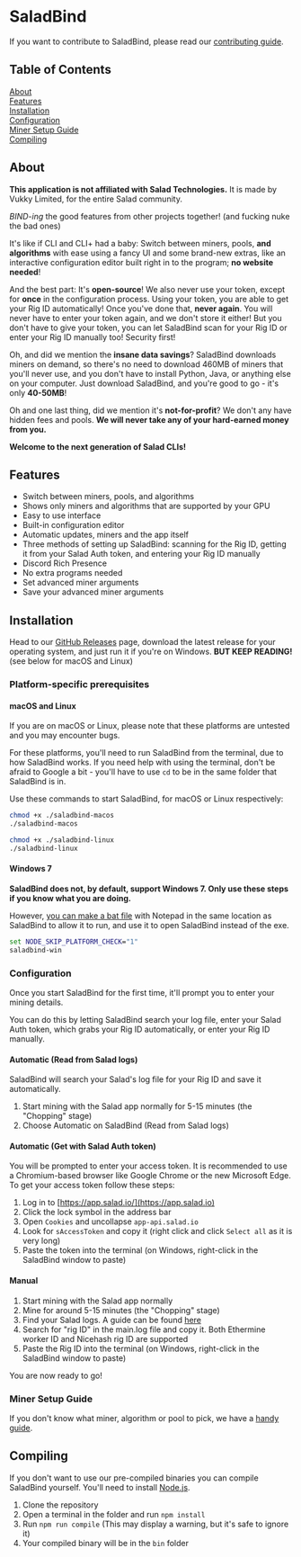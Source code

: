 # SaladBind

If you want to contribute to SaladBind, please read our [contributing guide](CONTRIBUTING.md).

## Table of Contents

[About](#About) <br>
[Features](#Features) <br>
[Installation](#Installation) <br>
[Configuration](#Configuration) <br>
[Miner Setup Guide](#Miner-Setup-Guide) <br>
[Compiling](#Compiling)

## About

**This application is not affiliated with Salad Technologies.** It is made by Vukky Limited, for the entire Salad community.

*BIND-ing* the good features from other projects together! (and fucking nuke the bad ones)

It's like if CLI and CLI+ had a baby: Switch between miners, pools, **and algorithms** with ease using a fancy UI and some brand-new extras, like an interactive configuration editor built right in to the program; **no website needed**!

And the best part: It's **open-source**! We also never use your token, except for **once** in the configuration process. Using your token, you are able to get your Rig ID automatically! Once you've done that, **never again**. You will never have to enter your token again, and we don't store it either! But you don't have to give your token, you can let SaladBind scan for your Rig ID or enter your Rig ID manually too! Security first!

Oh, and did we mention the **insane data savings**? SaladBind downloads miners on demand, so there's no need to download 460MB of miners that you'll never use, and you don't have to install Python, Java, or anything else on your computer. Just download SaladBind, and you're good to go - it's only **40-50MB**!

Oh and one last thing, did we mention it's **not-for-profit**? We don't any have hidden fees and pools. **We will never take any of your hard-earned money from you.**

**Welcome to the next generation of Salad CLIs!**

## Features
- Switch between miners, pools, and algorithms
- Shows only miners and algorithms that are supported by your GPU
- Easy to use interface
- Built-in configuration editor
- Automatic updates, miners and the app itself
- Three methods of setting up SaladBind: scanning for the Rig ID, getting it from your Salad Auth token, and entering your Rig ID manually
- Discord Rich Presence
- No extra programs needed
- Set advanced miner arguments
- Save your advanced miner arguments

## Installation

Head to our [GitHub Releases](https://github.com/VukkyLtd/SaladBind/releases/latest) page, download the latest release for your operating system, and just run it if you're on Windows. **BUT KEEP READING!** (see below for macOS and Linux)

### Platform-specific prerequisites

#### macOS and Linux

If you are on macOS or Linux, please note that these platforms are untested and you may encounter bugs.

For these platforms, you'll need to run SaladBind from the terminal, due to how SaladBind works. If you need help with using the terminal, don't be afraid to Google a bit - you'll have to use `cd` to be in the same folder that SaladBind is in.

Use these commands to start SaladBind, for macOS or Linux respectively:

```bash
chmod +x ./saladbind-macos
./saladbind-macos
```

```bash
chmod +x ./saladbind-linux
./saladbind-linux
```

#### Windows 7

**SaladBind does not, by default, support Windows 7. Only use these steps if you know what you are doing.**

However, [you can make a bat file](https://www.wikihow.com/Write-a-Batch-File#Saving-the-Batch-File) with Notepad in the same location as SaladBind to allow it to run, and use it to open SaladBind instead of the exe.

```bat
set NODE_SKIP_PLATFORM_CHECK="1"
saladbind-win
```

### Configuration

Once you start SaladBind for the first time, it'll prompt you to enter your mining details.

You can do this by letting SaladBind search your log file, enter your Salad Auth token, which grabs your Rig ID automatically, or enter your Rig ID manually.

#### Automatic (Read from Salad logs)

SaladBind will search your Salad's log file for your Rig ID and save it automatically.

1. Start mining with the Salad app normally for 5-15 minutes (the "Chopping" stage)
2. Choose Automatic on SaladBind (Read from Salad logs)

#### Automatic (Get with Salad Auth token)

You will be prompted to enter your access token. It is recommended to use a Chromium-based browser like Google Chrome or the new Microsoft Edge.
To get your access token follow these steps:

1. Log in to [https://app.salad.io/](https://app.salad.io)
2. Click the lock symbol in the address bar
3. Open `Cookies` and uncollapse `app-api.salad.io`
4. Look for `sAccessToken` and copy it (right click and click `Select all` as it is very long)
5. Paste the token into the terminal (on Windows, right-click in the SaladBind window to paste)

#### Manual

1. Start mining with the Salad app normally
2. Mine for around 5-15 minutes (the "Chopping" stage)
3. Find your Salad logs. A guide can be found [here](https://support.salad.com/hc/en-us/articles/360042215512-How-To-Find-Your-Salad-Log-Files)
4. Search for "rig ID" in the main.log file and copy it. Both Ethermine worker ID and Nicehash rig ID are supported
5. Paste the Rig ID into the terminal (on Windows, right-click in the SaladBind window to paste)

You are now ready to go!

### Miner Setup Guide

If you don't know what miner, algorithm or pool to pick, we have a [handy guide](MINERS.md).

## Compiling

If you don't want to use our pre-compiled binaries you can compile SaladBind yourself. You'll need to install [Node.js](https://nodejs.org/).

1. Clone the repository
2. Open a terminal in the folder and run `npm install`
3. Run `npm run compile` (This may display a warning, but it's safe to ignore it)
4. Your compiled binary will be in the `bin` folder
